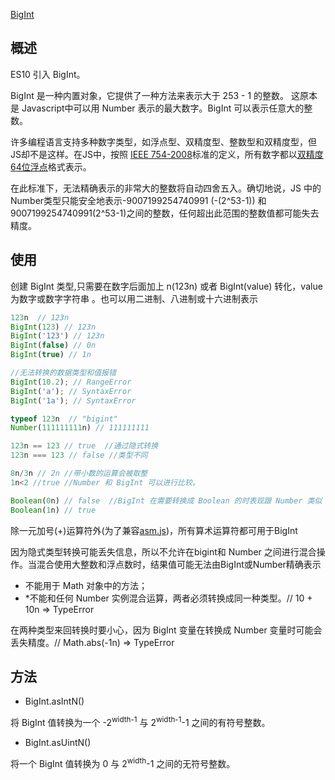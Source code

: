 [BigInt](https://developer.mozilla.org/zh-CN/docs/Web/JavaScript/Reference/Global_Objects/BigInt)

[](https://juejin.im/post/5d3f8402f265da039e129574)

## 概述

ES10 引入 BigInt。

BigInt 是一种内置对象，它提供了一种方法来表示大于 253 - 1 的整数。
这原本是 Javascript中可以用 Number 表示的最大数字。BigInt 可以表示任意大的整数。


许多编程语言支持多种数字类型，如浮点型、双精度型、整数型和双精度型，但JS却不是这样。在JS中，按照 [IEEE 754-2008](https://en.wikipedia.org/wiki/IEEE_754-2008_revision)标准的定义，所有数字都以[双精度64位浮点](http://en.wikipedia.org/wiki/Double_precision_floating-point_format)格式表示。

在此标准下，无法精确表示的非常大的整数将自动四舍五入。确切地说，JS 中的Number类型只能安全地表示-9007199254740991 (-(2^53-1)) 和9007199254740991(2^53-1)之间的整数，任何超出此范围的整数值都可能失去精度。



## 使用
创建 BigInt 类型,只需要在数字后面加上 n(123n) 或者 BigInt(value) 转化，value 为数字或数字字符串 。也可以用二进制、八进制或十六进制表示
```js
123n  // 123n
BigInt(123) // 123n
BigInt('123') // 123n
BigInt(false) // 0n
BigInt(true) // 1n

//无法转换的数据类型和值报错
BigInt(10.2); // RangeError 
BigInt('a'); // SyntaxError 
BigInt('1a'); // SyntaxError 

typeof 123n  // "bigint"
Number(111111111n) // 111111111

123n == 123 // true  //通过隐式转换
123n === 123 // false //类型不同

8n/3n // 2n //带小数的运算会被取整
1n<2 //true //Number 和 BigInt 可以进行比较。

Boolean(0n) // false  //BigInt 在需要转换成 Boolean 的时表现跟 Number 类似
Boolean(1n) // true 
```

除一元加号(+)运算符外(为了兼容[asm.js](https://github.com/tc39/proposal-bigint/blob/master/ADVANCED.md#dont-break-asmjs))，所有算术运算符都可用于BigInt

因为隐式类型转换可能丢失信息，所以不允许在bigint和 Number 之间进行混合操作。当混合使用大整数和浮点数时，结果值可能无法由BigInt或Number精确表示
* 不能用于 Math 对象中的方法；
* *不能和任何 Number 实例混合运算，两者必须转换成同一种类型。// 10 + 10n => TypeError

在两种类型来回转换时要小心，因为 BigInt 变量在转换成 Number 变量时可能会丢失精度。// Math.abs(-1n) => TypeError


## 方法 
* BigInt.asIntN()

将 BigInt 值转换为一个 -2<sup>width-1</sup> 与 2<sup>width-1</sup>-1 之间的有符号整数。

* BigInt.asUintN()

将一个 BigInt 值转换为 0 与 2<sup>width</sup>-1 之间的无符号整数。